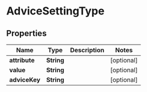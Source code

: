 

# AdviceSettingType


## Properties

Name | Type | Description | Notes
------------ | ------------- | ------------- | -------------
**attribute** | **String** |  |  [optional]
**value** | **String** |  |  [optional]
**adviceKey** | **String** |  |  [optional]



